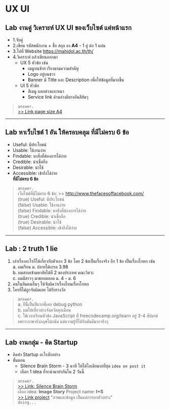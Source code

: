 # UX UI

## Lab งานคู่  วิเคราะห์ UX UI ของเว็บไซต์ แค่หน้าแรก  
+ 1.จับคู่
+ 2.เขียน รหัสพนักงาน + ชื่อ สกุล ลง **A4** - 1 คู่ ต่อ 1 แผ่น 
+ 3.ไปที่ Website https://mahidol.ac.th/th/
+ 4.วิเคราะห์ แล้วเขียนออกมา 
    + UX 5 หัวข้อ เช่น
        + เมนูบนซ้าย เรียงตามความสำคัญ
        + Logo อยู่บนขวา
        + Banner มี Title และ Description เพื่อให้ข้อมูลที่มากขึ้น
    + UI 5 หัวช้อ 
        + สีเมนู แตกต่างและหนา
        + Service link ด้านล่างมีบางอันสีส้มๆ 
> `answer.`  
> [>> Link page size A4](https://docs.google.com/document/d/1ypyTTQn6lO1edtqtqPDtF2OSXJ75WED-oFapn4Qe020/edit?usp=sharing)

---

## Lab หาเว็บไซต์ 1 อัน ให้ครอบคลุม ที่มีไม่ครบ 6 ข้อ   
+ Useful: มีประโยชน์
+ Usable: ใช้งานง่าย
+ Findable: หาสิ่งที่ต้องการได้ง่าย
+ Credible: น่าเชื่อถือ
+ Desirable: น่าใช้
+ Accessible: เข้าถึงได้ง่าย  
**ที่มีไม่ครบ 6 ข้อ**  
> `answer.`  
> เว็บไซต์ที่มีไม่ครบ 6 ข้อ: >> <http://www.thefacesoffacebook.com/>  
> (true) Useful: มีประโยชน์  
> (false) Usable: ใช้งานง่าย  
> (false) Findable: หาสิ่งที่ต้องการได้ง่าย  
> (true) Credible: น่าเชื่อถือ  
> (true) Desirable: น่าใช้  
> (false) Accessible: เข้าถึงได้ง่าย  

---

## Lab : 2 truth 1 lie  
1. เล่าเรื่องอะไรก็ได้เกี่ยวกับตัวเอง 3 ข้อ โดย 2 ข้อเป็นเรื่องจริง อีก 1 ข้อ เป็นเรื่องโกหก เช่น  
    a. ผมเรียน ม. ปลายได้เกรด 3.98  
    b. ผมสอบเข้ามหาลัยได้ที่ 2 ของประเทศ คณะวิศวะ  
    c. ผมมีสาวๆ มาชอบตลอด ม. 4 - ม. 6  
2. คนในทีมคนอื่นๆ ให้จับผิดว่าเรื่องไหนเรื่องโกหก  
3. ใครที่ไม่ถูกจับผิดเลย ได้รับรางวัล  
> `answer.`  
> a. ปีนี้เป็นปีแรกที่เคย debug python  
> b. ผมไปเที่ยวต่างจังหวัดทุกเดือน  
> c. ใช้เวลาเรียนหัวข้อ JavaScript ที่ freecodecamp.org/learn อยู่ 3-4 สัปดาห์ เพราะภาษาอังกฤษไม่ถนัด แต่ความรู้ที่ได้รับมันดีมากจริงๆ  

---

## Lab งานกลุ่ม - คิด Startup
+ คิดทำ Startup อะไรสักอย่าง
+ ขั้นตอน 
    + Silence Brain Storm - 3 นาที ให้ได้ไอเดียมากที่สุด `idea on post it`
    + เลือก 1 idea ที่จะนำมาทำกันใน 2 วันนี้ 
> `answer.`  
> [>> Link: Silence Brain Storm](https://miro.com/app/board/o9J_ksUP5jQ=/)  
> เลือก idea: **Image Story** Project name: **I+S**  
> [>> Link project]() "ภาพและข้อมูล เป็นแค่การยกตัวอย่าง"   
> `doing...`  